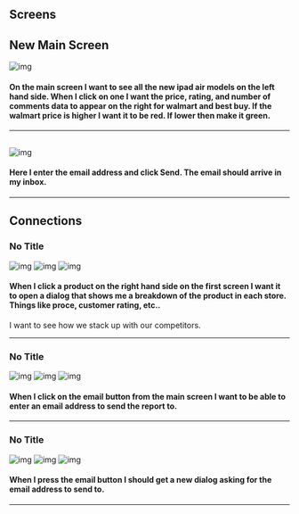 
## Screens
## New Main Screen
![img](http://ec2-54-242-15-220.compute-1.amazonaws.com/appscreens/6714cbb619d895aa3fa46052de0048c1/screen.png)
#### On the main screen I want to see all the new ipad air models on the left hand side.  When I click on one I want the price, rating, and number of comments data to appear on the right for walmart and best buy.  If the walmart price is higher I want it to be red.  If lower then make it green.  

---
## 
![img](http://ec2-54-242-15-220.compute-1.amazonaws.com/appscreens/6714cbb619d895aa3fa46052de003d14/screen.png)
#### Here I enter the email address and click Send.  The email should arrive in my inbox.

---

## Connections
### No Title
![img](http://ec2-54-242-15-220.compute-1.amazonaws.com/appscreens/6714cbb619d895aa3fa46052de002f79/screen.png)
![img](http://ec2-54-242-15-220.compute-1.amazonaws.com/images/downarrow/down-arrow.gif)
![img](http://ec2-54-242-15-220.compute-1.amazonaws.com/appscreens/6714cbb619d895aa3fa46052de003a1c/screen.png)
#### When I click a product on the right hand side on the first screen I want it to open a dialog that shows me a breakdown of the product in each store.  Things like proce, customer rating, etc..

I want to see how we stack up with our competitors.

* * *
### No Title
![img](http://ec2-54-242-15-220.compute-1.amazonaws.com/appscreens/6714cbb619d895aa3fa46052de0048c1/screen.png)
![img](http://ec2-54-242-15-220.compute-1.amazonaws.com/images/downarrow/down-arrow.gif)
![img](http://ec2-54-242-15-220.compute-1.amazonaws.com/appscreens/6714cbb619d895aa3fa46052de003d14/screen.png)
#### When I click on the email button from the main screen I want to be able to enter an email address to send the report to.

* * *
### No Title
![img](http://ec2-54-242-15-220.compute-1.amazonaws.com/appscreens/6714cbb619d895aa3fa46052de003a1c/screen.png)
![img](http://ec2-54-242-15-220.compute-1.amazonaws.com/images/downarrow/down-arrow.gif)
![img](http://ec2-54-242-15-220.compute-1.amazonaws.com/appscreens/6714cbb619d895aa3fa46052de003d14/screen.png)
#### When I press the email button I should get a new dialog asking for the email address to send to.

* * *
